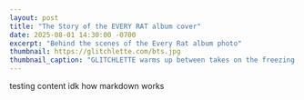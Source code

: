 ```yaml
---
layout: post
title: "The Story of the EVERY RAT album cover"
date: 2025-08-01 14:30:00 -0700
excerpt: "Behind the scenes of the Every Rat album photo"
thumbnail: https://glitchlette.com/bts.jpg
thumbnail_caption: "GLITCHLETTE warms up between takes on the freezing beach in February."
---
```


<p> testing content idk how markdown works</p>

